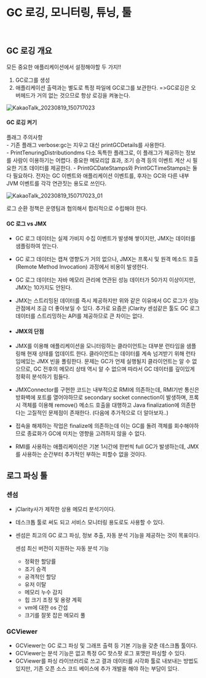 <h1>GC 로깅, 모니터링, 튜닝, 툴</h1><br>

<h2>GC 로깅 개요</h2>

모든 중요한 애플리케이션에서 설정해야할 두 가지!!<br>
1. GC로그를 생성
2. 애플리케이션 출력과는 별도로 특정 파일에 GC로그를 보관한다.
   =>GC로깅은 오버헤드가 거의 없는 것으므로 항상 로깅을 켜놓는다.<br>


![KakaoTalk_20230819_150717023](https://github.com/JSON-loading-and-unloading/Optimizing-Java/assets/106163272/799ce70e-6857-4454-a1ca-3d16ac49c417)


   

<h4>GC 로깅 켜기</h4>
   플래그 주의사항<br>
   - 기존 플래그 verbose:gc는 지우고 대신 printGCDetails를 사용한다.<br>
   - PrintTenuringDistributiondms 다소 독특한 플래그로, 이 플래그가 제공하는 정보를 사람이 이용하기는 어렵다. 중요한 메모리압 효과, 조기 승격 등의 이벤트 계산 시 필요한 기초 데이터를 제공한다.
   - PrintGCDateStamps와 PrintGCTimeStamps는 둘 다 필요하다. 전자는 GC 이벤트와 애플리케이션 이벤트를, 후자는 GC와 다른 내부 JVM 이벤트를 각각 연관짓는 용도로 쓰인다.

![KakaoTalk_20230819_150717023_01](https://github.com/JSON-loading-and-unloading/Optimizing-Java/assets/106163272/cf436a93-0126-45d5-9401-af64a7ab9cab)


로그 순환 정책은 운영팀과 협의해서 합리적으로 수립해야 한다.


<h4>GC 로그 vs JMX</h4>

- GC 로그 데이터는 실제 가비지 수집 이벤트가 발생해 쌓이지만, JMX는 데이터를 샘플링하여 얻는다.
- GC 로그 데이터는 캡쳐 영향도가 거의 없으나, JMX는 프록시 및 원격 메소드 호출(Remote Method Invocation) 과정에서 비용이 발생한다.
- GC 로그 데이터는 자바 메모리 관리에 연관된 성능 데이터가 50가지 이상이지만, JMX는 10가지도 안된다.
- JMX는 스트리밍된 데이터를 즉시 제공하지만 위와 같은 이유에서 GC 로그가 성능 관점에서 조금 더 좋아보일 수 있다. 추가로 요즘은 jClarity 센섬같은 툴도 GC 로그 데이터를 스트리밍하는 API를 제공하므로 큰 차이는 없다.

- <h4>JMX의 단점</h4>

- JMX를 이용해 애플리케이션을 모니터링하는 클라이언트는 대부분 런타임을 샘플링해 현재 상태를 업데이트 한다. 클라이언트는 데이터를 계속 넘겨받기 위해 런타임에있는 JMX 빈을 폴링한다. 문제는 GC가 언제 실행될지 클라이언트는 알 수 없으므로, GC 전후의 메모리 상태 역시 알 수 없으며 따라서 GC 데이터를 깊이있게 정확히 분석하기 힘들다.
- JMXConnector를 구현한 코드는 내부적으로 RMI에 의존하는데, RMI기반 통신은 방화벽에 포트를 열어야하므로 secondary socket connection이 발생하며, 프록시 객체를 이용해 remove() 메소드 호출을 대행하고 Java finalization에 의존한다는 고질적인 문제점이 존재한다. (다음에 추가적으로 더 알아보자..)
- 접속을 해제하는 작업은 finalize에 의존하는데 이는 GC를 돌려 객체를 회수해야하므로 종료화가 GC에 미치는 영향을 고려하지 않을 수 없다.
- RMI를 사용하는 애플리케이션은 기본 1시간에 한번씩 full GC가 발생하는데, JMX를 사용하는 순간부터 추가적인 부하는 피할수 없을 것이다.

<h2>로그 파싱 툴</h2>

<h3>센섬</h3>

- jClarity사가 제작한 상용 메모리 분석기이다.
- 데스크톱 툴로 써도 되고 서비스 모니터링 용도로도 사용할 수 있다.
- 센섬은 최고의 GC 로그 파싱, 정보 추출, 자동 분석 기능을 제공하는 것이 목표이다.

  센섬 최신 버전이 지원하는 자동 분석 기능<br>
  - 정확한 할당률
  - 조기 승격
  - 공격적인 할당
  - 유저 이탈
  - 메모리 누수 감지
  - 힙 크기 조정 및 용량 계획
  - vm에 대한 os 간섭
  - 크기를 잘못 잡은 메모리 풀

<h3>GCViewer</h3>

- GCViewer는 GC 로그 파싱 및 그래프 출력 등 기본 기능을 갖춘 데스크톱 툴이다.
- GCViewer는 분석 기능은 없고 특정 GC 핫스팟 로그 포맷만 파싱할 수 있다.
- GCViewer를 파싱 라이브러리로 쓰고 결과 데이터를 시각화 툴로 내보내는 방법도 있지만, 기존 오픈 소스 코드 베이스에 추가 개발을 해야 하는 부담이 있다.

